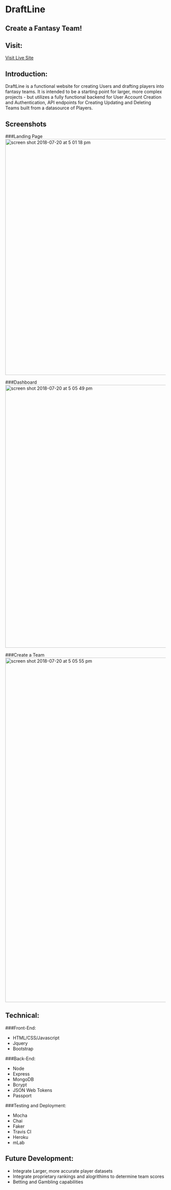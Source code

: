 # DraftLine 

## Create a Fantasy Team! 

## Visit: 
[Visit Live Site](https://agile-savannah-25580.herokuapp.com)

## Introduction: 
DraftLine is a functional website for creating Users and drafting players into fantasy teams. It is intended to be a starting point for larger, more complex projects - but utilizes a fully functional backend for User Account Creation and Authentication, API endpoints for Creating Updating and Deleting Teams built from a datasource of Players. 

## Screenshots
###Landing Page
<img width="739" alt="screen shot 2018-07-20 at 5 01 18 pm" src="https://user-images.githubusercontent.com/487681/43030251-d2d511c4-8c42-11e8-9f13-bdd378ac8873.png">

###Dashboard
<img width="823" alt="screen shot 2018-07-20 at 5 05 49 pm" src="https://user-images.githubusercontent.com/487681/43030262-f06ea36c-8c42-11e8-87b0-05037b2cc689.png">

###Create a Team
<img width="1079" alt="screen shot 2018-07-20 at 5 05 55 pm" src="https://user-images.githubusercontent.com/487681/43030268-fcf6ac10-8c42-11e8-90e9-a7255866a1f9.png">

## Technical:
###Front-End: 
* HTML/CSS/Javascript<br>
* Jquery<br>
* Bootstrap<br>

###Back-End: 
* Node
* Express
* MongoDB
* Bcrypt
* JSON Web Tokens
* Passport 

###Testing and Deployment: 
* Mocha
* Chai
* Faker
* Travis CI
* Heroku
* mLab


## Future Development: 
* Integrate Larger, more accurate player datasets
* Integrate proprietary rankings and alogrithims to determine team scores
* Betting and Gambling capabilities  
